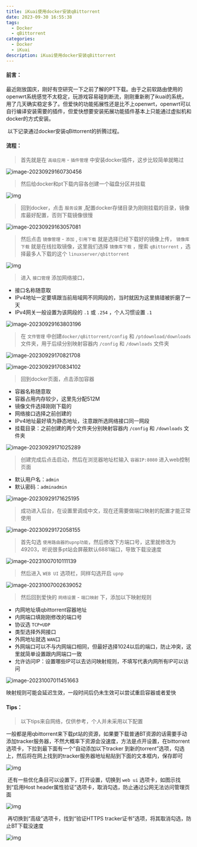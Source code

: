 ```yaml
---
title: iKuai使用docker安装qBittorrent
date: 2023-09-30 16:55:38
tags:
  - Docker
  - qBittorrent
categories:	
  - Docker
  - iKuai
description: iKuai使用docker安装qBittorrent
---
```


#### 前言：

​	最近刚放国庆，刚好有空研究一下之前了解的PT下载。由于之前软路由使用的openwrt系统感觉不太稳定，玩游戏容易碰到断流，刚刚重新刷了ikuai的系统，用了几天确实稳定多了。但爱快的功能拓展性还是比不上openwrt，openwrt可以自行编译安装需要的插件，但爱快想要安装拓展功能插件基本上只能通过虚拟机和docker的方式安装。

​	以下记录通过docker安装qBittorrent的折腾过程。

#### 流程：

> 首先就是在 `高级应用` - `插件管理` 中安装docker插件，这步比较简单就略过

![image-20230929160730456](https://cdn.jsdelivr.net/gh/YuJiang4319/images/ikuai/image-20230929160730456.png)

> 然后给docker和pt下载内容各创建一个磁盘分区并挂载

![img](https://cdn.jsdelivr.net/gh/YuJiang4319/images/ikuai/fd0adb151eb999ad31dfb5dcacb96303.png)

> 回到docker，点击 `服务设置` ,配置docker存储目录为刚刚挂载的目录，镜像库最好配置，否则下载镜像很慢

![image-20230929163057081](https://cdn.jsdelivr.net/gh/YuJiang4319/images/ikuai/image-20230929163057081.png)

> 然后点击 `镜像管理` - `添加` , `引用下载` 就是选择已经下载好的镜像上传， `镜像库下载` 就是在线拉取镜像，这里我们选择 `镜像库下载` ，搜索 `qBittorrent` ，选择最多人下载的这个 `linuxserver/qbittorrent`

![img](https://cdn.jsdelivr.net/gh/YuJiang4319/images/ikuai/45691ebd868362d5fb1d96a3bafccfeb.png)

> 进入 `接口管理` 添加网络接口，

- 接口名称随意取
- IPv4地址一定要填跟当前局域网不同网段的，当时就因为这里搞错被折磨了一天
- IPv4网关一般设置为该网段的 `.1` 或 `.254` ，个人习惯设置 `.1`

![image-20230929163803196](https://cdn.jsdelivr.net/gh/YuJiang4319/images/ikuai/image-20230929163803196.png)

> 在 `文件管理` 中创建`docker/qBittorrent/config` 和 `/ptdownload/downloads` 文件夹，用于后续分别映射容器内 `/config` 和 `/downloads` 文件夹

![image-20230929170821708](https://cdn.jsdelivr.net/gh/YuJiang4319/images/ikuai/image-20230929170821708.png)

![image-20230929170834102](https://cdn.jsdelivr.net/gh/YuJiang4319/images/ikuai/image-20230929170834102.png)

> 回到docker页面，点击添加容器

- 容器名称随意取
- 容器占用内存较少，这里先分配512M
- 镜像文件选择刚刚下载的
- 网络接口选择之前创建的
- IPv4地址最好填为静态地址，注意跟所选网络接口同一网段
- 挂载目录：之前创建的两个文件夹分别映射容器内 `/config` 和 `/downloads` 文件夹

![image-20230929171025289](https://cdn.jsdelivr.net/gh/YuJiang4319/images/ikuai/image-20230929171025289.png)

> 创建完成后点击启动，然后在浏览器地址栏输入 `容器IP:8080` 进入web控制页面

- 默认用户名：`admin`
- 默认密码：`adminadmin`

![image-20230929171625195](https://cdn.jsdelivr.net/gh/YuJiang4319/images/ikuai/image-20230929171625195.png)

> 成功进入后台，在设置里调成中文，现在还需要做端口映射的配置才能正常使用

![image-20230929172058155](https://cdn.jsdelivr.net/gh/YuJiang4319/images/ikuai/image-20230929172058155.png)

> 首先勾选 `使用路由器的upnp功能`，然后修改下方端口号，这里就修改为49203，听说很多pt站会屏蔽默认6881端口，导致下载没速度

![image-20231007010111139](https://cdn.jsdelivr.net/gh/YuJiang4319/images/ikuai/image-20231007010111139.png)

> 然后进入 `WEB UI` 选项栏，同样勾选开启 `upnp`

![image-20231007002639052](https://cdn.jsdelivr.net/gh/YuJiang4319/images/ikuai/image-20231007002639052.png)

> 然后回到爱快的 `网络设置` - `端口映射` 下，添加以下映射规则

- 内网地址填qbittorrent容器地址
- 内网端口填刚刚修改的端口号
- 协议选 `TCP+UDP` 
- 类型选择外网接口
- 外网地址就选 `WAN`口
- 外网端口可以不与内网端口相同，但最好选择1024以后的端口，防止冲突，这里就简单设置跟内网端口一致
- 允许访问IP：设置哪些IP可以去访问映射规则，不填写代表内网所有IP可以访问

![image-20231007011451663](https://cdn.jsdelivr.net/gh/YuJiang4319/images/ikuai/image-20231007011451663.png)

映射规则可能会延迟生效，一段时间后仍未生效可以尝试重启容器或者爱快

#### Tips：

> 以下tips来自网络，仅供参考，个人并未采用以下配置

​	一般都是用qbittorrent来下载pt站的资源，如果要下载普通BT资源的话需要手动添加tracker服务器，不然大概率下资源会没速度，方法是点开设置，在bittorrent选项卡，下拉到最下面有一个“自动添加以下tracker 到新的torrent”选项，勾选上，然后将在网上找到的tracker服务器地址粘贴到下面的文本框内，保存即可

![img](https://cdn.jsdelivr.net/gh/YuJiang4319/images/ikuai/087a671cda202a02d9067f72746102e9.png)

​	还有一些优化条目可以设置下，打开设置，切换到 `web ui` 选项卡，如图示找到“启用Host header属性验证”选项卡，取消勾选，防止通过公网无法访问管理页面

![img](https://cdn.jsdelivr.net/gh/YuJiang4319/images/ikuai/cd02db0b537c395d2ad28382fb150ac8.png)

​	再切换到“高级”选项卡，找到“验证HTTPS tracker证书”选项，将其取消勾选，防止BT下载没速度

![img](https://cdn.jsdelivr.net/gh/YuJiang4319/images/ikuai/6ba0149852fb6f5bb5bc99a416af156f.png)

